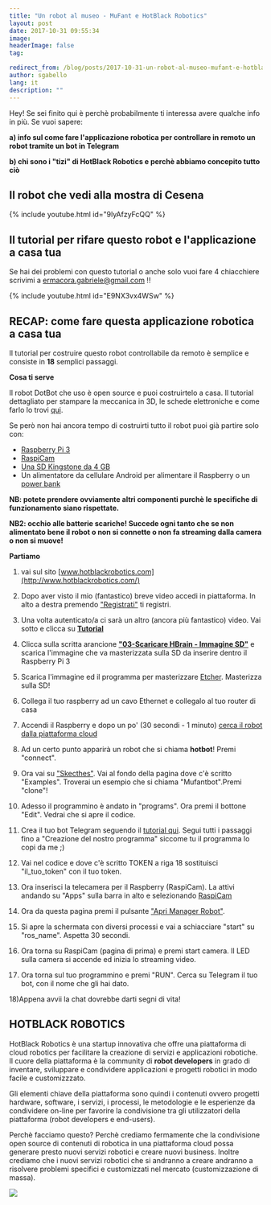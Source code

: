 ```yaml
---
title: "Un robot al museo - MuFant e HotBlack Robotics"
layout: post
date: 2017-10-31 09:55:34
image:
headerImage: false
tag:

redirect_from: /blog/posts/2017-10-31-un-robot-al-museo-mufant-e-hotblack-robotics
author: sgabello
lang: it
description: ""
---
```


Hey! Se sei finito qui è perchè probabilmente ti interessa avere qualche info in più. Se vuoi sapere:

**a) info sul come fare l'applicazione robotica per controllare in remoto un robot tramite un bot in Telegram**

**b) chi sono i "tizi" di HotBlack Robotics e perchè abbiamo concepito tutto ciò**

## Il robot che vedi alla mostra di Cesena

{% include youtube.html id="9lyAfzyFcQQ" %}

## Il tutorial per rifare questo robot e l'applicazione a casa tua

Se hai dei problemi con questo tutorial o anche solo vuoi fare 4 chiacchiere scrivimi a ermacora.gabriele@gmail.com !!

{% include youtube.html id="E9NX3vx4WSw" %}

## RECAP: come fare questa applicazione robotica a casa tua
Il tutorial per costruire questo robot controllabile da remoto è semplice e consiste in **18** semplici passaggi.

**Cosa ti serve**

Il robot DotBot che uso è open source e puoi costruirtelo a casa. Il tutorial dettagliato per stampare la meccanica in 3D, le schede elettroniche e come farlo lo trovi [qui](http://www.hotblackrobotics.com/blog/posts/2017-02-08-dotbot-tutorial-hardware).

Se però non hai ancora tempo di costruirti tutto il robot puoi già partire solo con:

* [Raspberry Pi 3](https://www.raspberrypi.org/products/raspberry-pi-3-model-b/)
* [RaspiCam](https://www.raspberrypi.org/products/camera-module-v2/)
* [Una SD Kingstone da 4 GB](https://www.amazon.it/Kingston-SDC4-4GB-MicroSDHC-Adattatore/dp/B000VX6XL6)
* Un alimentatore da cellulare Android per alimentare il Raspberry o un [power bank](https://www.amazon.it/RAVPower-Caricabatterie-Tecnologia-Universale-Smartphone/dp/B00YA01MC6/ref=sr_1_13?ie=UTF8&qid=1509721259&sr=8-13&keywords=ravpower+power+bank)

**NB: potete prendere ovviamente altri componenti purchè le specifiche di funzionamento siano rispettate.**

**NB2: occhio alle batterie scariche! Succede ogni tanto che se non alimentato bene il robot o non si connette o non fa streaming dalla camera o non si muove!**


**Partiamo**

1) vai sul sito [www.hotblackrobotics.com](http://www.hotblackrobotics.com/)

2) Dopo aver visto il mio (fantastico) breve video accedi in piattaforma. In alto a destra premendo ["Registrati"](http://www.hotblackrobotics.com/register) ti registri.

3) Una volta autenticato/a ci sarà un altro (ancora più fantastico) video. Vai sotto e clicca su [**Tutorial**](http://www.hotblackrobotics.com/blog/posts/supporto-tecnico)

4) Clicca sulla scritta arancione **["03-Scaricare HBrain - Immagine SD"](http://www.hotblackrobotics.com/blog/posts/2017-03-24-immagine-sd-per-la-cloud-e-configurazione)** e scarica l'immagine che va masterizzata sulla SD da inserire dentro il Raspberry Pi 3

5) Scarica l'immagine ed il programma per masterizzare [Etcher](https://etcher.io/). Masterizza sulla SD!

6) Collega il tuo raspberry ad un cavo Ethernet e collegalo al tuo router di casa

7) Accendi il Raspberry e dopo un po' (30 secondi - 1 minuto) [cerca il robot dalla piattaforma cloud](http://www.hotblackrobotics.com/cloud/index)

8) Ad un certo punto apparirà un robot che si chiama **hotbot**! Premi "connect".

9) Ora vai su ["Skecthes"](http://www.hotblackrobotics.com/cloud/sketch/). Vai al fondo della pagina dove c'è scritto "Examples". Troverai un esempio che si chiama "Mufantbot".Premi "clone"!

10) Adesso il programmino è andato in "programs". Ora premi il bottone "Edit". Vedrai che si apre il codice.

11) Crea il tuo bot Telegram seguendo il [tutorial qui](http://www.hotblackrobotics.com/blog/posts/2017-02-16-tutorial-sviluppiamo-un-bot-telegram-in-ros). Segui tutti i passaggi fino a "Creazione del nostro programma" siccome tu il programma lo copi da me ;)

12) Vai nel codice e dove c'è scritto TOKEN a riga 18 sostituisci "il_tuo_token" con il tuo token.

13) Ora inserisci la telecamera per il Raspberry (RaspiCam). La attivi andando su "Apps" sulla barra in alto e selezionando [RaspiCam](http://www.hotblackrobotics.com/cloud/webgui/camera)

14) Ora da questa pagina premi il pulsante ["Apri Manager Robot"](http://192.168.0.101:9001/).

15) Si apre la schermata con diversi processi e vai a schiacciare "start" su "ros_name". Aspetta 30 secondi.

16) Ora torna su RaspiCam (pagina di prima) e premi start camera. Il LED sulla camera si accende ed inizia lo streaming video.

17) Ora torna sul tuo programmino e premi "RUN". Cerca su Telegram il tuo bot, con il nome che gli hai dato.

18)Appena avvii la chat dovrebbe darti segni di vita!


## HOTBLACK ROBOTICS
HotBlack Robotics è una startup innovativa che offre una piattaforma di cloud robotics per facilitare la creazione di servizi e applicazioni robotiche. Il cuore della piattaforma è la community di **robot developers** in grado di inventare, sviluppare e condividere applicazioni e progetti robotici in modo facile e customizzzato.

Gli elementi chiave della piattaforma sono quindi i contenuti ovvero progetti hardware, software, i servizi, i processi, le metodologie e le esperienze da condividere on-line per favorire la condivisione tra gli utilizzatori della piattaforma (robot developers e end-users).

Perchè facciamo questo? Perchè crediamo fermamente che la condivisione open source di contenuti di robotica in una piattaforma cloud possa generare presto nuovi servizi robotici e creare nuovi business. Inoltre crediamo che i nuovi servizi robotici che si andranno a creare andranno a risolvere problemi specifici e customizzati nel mercato (customizzazione di massa).

![](https://static1.squarespace.com/static/5805c3c003596e2f7b9dd8f1/t/586cb9eee6f2e1c533074259/1483520506614/)
